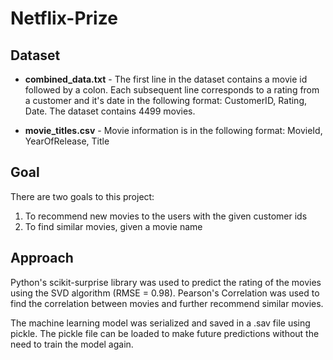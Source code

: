 # Netflix-Prize

## Dataset

- **combined_data.txt** - The first line in the dataset contains a movie id followed by a colon. Each subsequent line corresponds to a rating from a customer and it's date in the following format: CustomerID, Rating, Date. The dataset contains 4499 movies.

- **movie_titles.csv** - Movie information is in the following format: MovieId, YearOfRelease, Title


## Goal
There are two goals to this project:

1. To recommend new movies to the users with the given customer ids
2. To find similar movies, given a movie name

## Approach
Python's scikit-surprise library was used to predict the rating of the movies using the SVD algorithm (RMSE = 0.98). Pearson's Correlation was used to find the correlation between movies and further recommend similar movies.

The machine learning model was serialized and saved in a .sav file using pickle. The pickle file can be loaded to make future predictions without the need to train the model again.

